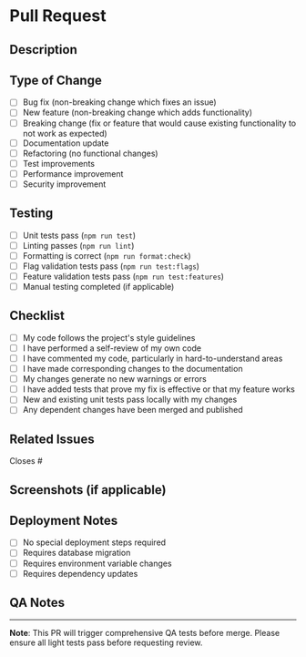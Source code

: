 # Pull Request

## Description

<!-- Provide a brief description of the changes in this PR -->

## Type of Change

<!-- Mark the relevant option with an "x" -->

- [ ] Bug fix (non-breaking change which fixes an issue)
- [ ] New feature (non-breaking change which adds functionality)
- [ ] Breaking change (fix or feature that would cause existing functionality to not work as expected)
- [ ] Documentation update
- [ ] Refactoring (no functional changes)
- [ ] Test improvements
- [ ] Performance improvement
- [ ] Security improvement

## Testing

<!-- Describe the tests you ran to verify your changes -->

- [ ] Unit tests pass (`npm run test`)
- [ ] Linting passes (`npm run lint`)
- [ ] Formatting is correct (`npm run format:check`)
- [ ] Flag validation tests pass (`npm run test:flags`)
- [ ] Feature validation tests pass (`npm run test:features`)
- [ ] Manual testing completed (if applicable)

## Checklist

<!-- Mark completed items with an "x" -->

- [ ] My code follows the project's style guidelines
- [ ] I have performed a self-review of my own code
- [ ] I have commented my code, particularly in hard-to-understand areas
- [ ] I have made corresponding changes to the documentation
- [ ] My changes generate no new warnings or errors
- [ ] I have added tests that prove my fix is effective or that my feature works
- [ ] New and existing unit tests pass locally with my changes
- [ ] Any dependent changes have been merged and published

## Related Issues

<!-- Link any related issues -->

Closes #<!-- issue number -->

## Screenshots (if applicable)

<!-- Add screenshots to help explain your changes -->

## Deployment Notes

<!-- Any special deployment considerations -->

- [ ] No special deployment steps required
- [ ] Requires database migration
- [ ] Requires environment variable changes
- [ ] Requires dependency updates

## QA Notes

<!-- Instructions for QA testing -->
<!-- Include specific test scenarios, edge cases, or configurations to validate -->

---

**Note**: This PR will trigger comprehensive QA tests before merge. Please ensure all light tests pass before requesting review.
